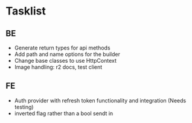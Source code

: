 # Tasklist

## BE

- Generate return types for api methods
- Add path and name options for the builder
- Change base classes to use HttpContext
- Image handling: r2 docs, test client

## FE

- Auth provider with refresh token functionality and integration (Needs testing)
- inverted flag rather than a bool sendt in

